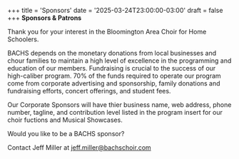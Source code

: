 +++
title = 'Sponsors'
date = '2025-03-24T23:00:00-03:00'
draft = false
+++
**Sponsors & Patrons**


Thank you for your interest in the Bloomington Area Choir for Home Schoolers.

BACHS depends on the monetary donations from local businesses and chour families to maintain a high level of excellence in the programming and education of our members. Fundraising is crucial to the success of our high-caliber program. 70% of the funds required to operate our program come from corporate advertising and sponsorship, family donations and fundraising efforts, concert offerings, and student fees.

Our Corporate Sponsors will have thier business name, web address, phone number, tagline, and contribution level listed in the program insert for our choir fuctions and Musical Showcases.

Would you like to be a BACHS sponsor? 

Contact Jeff Miller at jeff.miller@bachschoir.com
